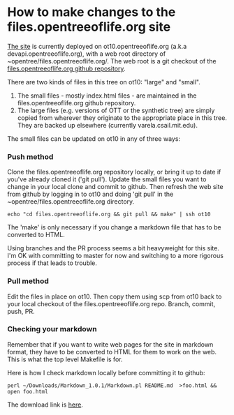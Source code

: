 # How to make changes to the files.opentreeoflife.org site

[The site](http://files.opentreeoflife.org/README) is currently deployed on ot10.opentreeoflife.org (a.k.a
devapi.opentreeoflife.org), with a web root directory of
~opentree/files.opentreeoflife.org/.  The web root is a git checkout
of the [files.opentreeoflife.org github repository](https://github.com/OpenTreeOfLife/files.opentreeoflife.org).

There are two kinds of files in this tree on ot10: "large" and "small".

1. The small files - mostly index.html files - are maintained in the 
files.opentreeoflife.org github repository.
2. The large files (e.g. versions of OTT or the synthetic tree) are simply
copied from wherever they originate to the appropriate place in this tree.
They are backed up elsewhere (currently varela.csail.mit.edu).

The small files can be updated on ot10 in any of three ways:

### Push method

Clone the files.opentreeoflife.org repository locally, or bring it up
to date if you've already cloned it ('git pull').  Update the small
files you want to change in your local clone and commit to github.
Then refresh the web site from github by logging in to ot10 and doing
'git pull' in the ~opentree/files.opentreeoflife.org directory.

    echo "cd files.opentreeoflife.org && git pull && make" | ssh ot10

The 'make' is only necessary if you change a markdown file that
has to be converted to HTML.

Using branches and the PR process seems a bit heavyweight for this
site.  I'm OK with committing to master for now and switching to a
more rigorous process if that leads to trouble.

### Pull method

Edit the files in place on ot10.  Then copy them using scp from ot10
back to your local checkout of the files.opentreeoflife.org repo.
Branch, commit, push, PR.

### Checking your markdown

Remember that if you want to write web pages for the site in markdown
format, they have to be converted to HTML for them to work on the
web.  This is what the top level Makefile is for.

Here is how I check markdown locally before committing it to github:

    perl ~/Downloads/Markdown_1.0.1/Markdown.pl README.md  >foo.html && open foo.html

The download link is [here](http://daringfireball.net/projects/markdown/).
